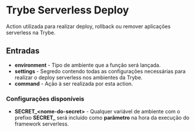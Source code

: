 # Trybe Serverless Deploy
Action utilizada para realizar deploy, rollback ou remover aplicações serverless na Trybe.

## Entradas
* **environment** - Tipo de ambiente que a função será lançada.
* **settings** - Segredo contendo todas as configurações necessárias para realizar o deploy serverless nos ambientes da Trybe.
* **command** - Ação à ser realizada por esta action.

### Configurações disponíveis
* **SECRET_\<nome-do-secret\>** - Qualquer variável de ambiente com o prefixo **SECRET_** será incluído como **parâmetro** na hora da execução do framework serverless.
